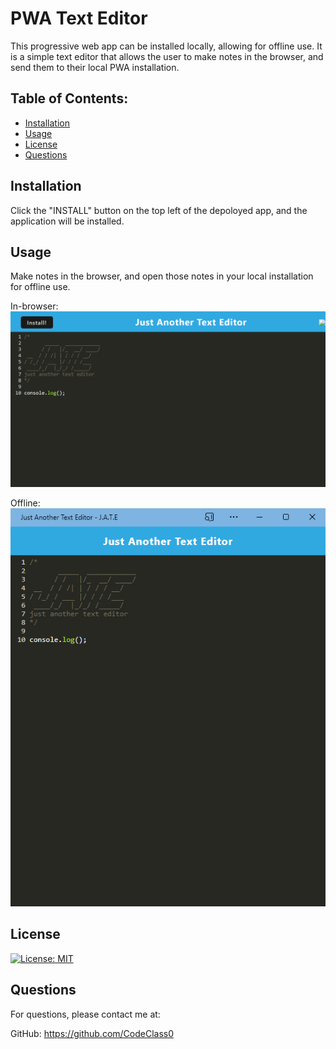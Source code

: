 # PWA Text Editor
This progressive web app can be installed locally, allowing for offline use. It is a simple text editor that allows the user to make notes in the browser, and send them to their local PWA installation.

## Table of Contents:
 - [Installation](#item-one)
 - [Usage](#item-two)
 - [License](#item-three)
 - [Questions](#item-six)

<a id="item-one"></a>
## Installation
Click the "INSTALL" button on the top left of the depoloyed app, and the application will be installed. 
<a id="item-two"></a>
## Usage
Make notes in the browser, and open those notes in your local installation for offline use.

In-browser:
![](/assets/images/inbrowser.jpg)

Offline:
![](/assets/images/offline.jpg)

<a id="item-three"></a>
## License

[![License: MIT](https://img.shields.io/badge/License-MIT-yellow.svg)](https://opensource.org/licenses/MIT)


<a id="item-six"></a>
## Questions
For questions, please contact me at:

GitHub: <a href=https://github.com/CodeClass0>https://github.com/CodeClass0</a>
